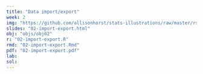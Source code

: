 ```yaml
---
title: "Data import/export"
week: 2
img: "https://github.com/allisonhorst/stats-illustrations/raw/master/rstats-artwork/tidyverse_celestial.png"
slides: "02-import-export.html"
obj: "objs/obj02"
r: "02-import-export.R"
rmd: "02-import-export.Rmd"
pdf: "02-import-export.pdf"
lab: 
sol:
---
```


